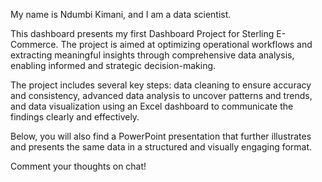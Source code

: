 My name is Ndumbi Kimani, and I am a data scientist. 

This dashboard presents my first Dashboard Project for Sterling E-Commerce. 
The project is aimed at optimizing operational workflows and extracting meaningful insights through comprehensive data analysis, 
enabling informed and strategic decision-making.

The project includes several key steps: data cleaning to ensure accuracy and consistency, advanced data analysis to uncover patterns
and trends, and data visualization using an Excel dashboard to communicate the findings clearly and effectively.

Below, you will also find a PowerPoint presentation that further illustrates and presents the same data in a structured and visually 
engaging format.

Comment your thoughts on chat!
